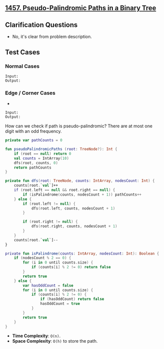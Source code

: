 ## [1457. Pseudo-Palindromic Paths in a Binary Tree](https://leetcode.com/problems/pseudo-palindromic-paths-in-a-binary-tree)

## Clarification Questions
* No, it's clear from problem description.
 
## Test Cases
### Normal Cases
```
Input: 
Output: 
```
### Edge / Corner Cases
* 
```
Input: 
Output: 
```

How can we check if path is pseudo-palindromic? There are at most one digit with an odd frequency.

```kotlin
private var pathCounts = 0

fun pseudoPalindromicPaths (root: TreeNode?): Int {
    if (root == null) return 0
    val counts = IntArray(10)
    dfs(root, counts, 0)
    return pathCounts
}

private fun dfs(root: TreeNode, counts: IntArray, nodesCount: Int) {
    counts[root.`val`]++
    if (root.left == null && root.right == null) {
        if (isPalindrome(counts, nodesCount + 1)) pathCounts++
    } else {
        if (root.left != null) {
            dfs(root.left, counts, nodesCount + 1)
        }

        if (root.right != null) {
            dfs(root.right, counts, nodesCount + 1)
        }
    }
    counts[root.`val`]--
}

private fun isPalindrome(counts: IntArray, nodesCount: Int): Boolean {
    if (nodesCount % 2 == 0) {
        for (i in 0 until counts.size) {
            if (counts[i] % 2 != 0) return false
        }
        return true
    } else {
        var hasOddCount = false
        for (i in 0 until counts.size) {
            if (counts[i] % 2 != 0) {
                if (hasOddCount) return false
                hasOddCount = true
            }
        }
        return true
    }
}
```

* **Time Complexity**: `O(n)`.
* **Space Complexity**: `O(h)` to store the path.